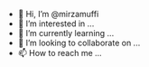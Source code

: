 - 👋 Hi, I’m @mirzamuffi
- 👀 I’m interested in ...
- 🌱 I’m currently learning ...
- 💞️ I’m looking to collaborate on ...
- 📫 How to reach me ...

<!---
mirzamuffi/mirzamuffi is a ✨ special ✨ repository because its `README.md` (this file) appears on your GitHub profile.
You can click the Preview link to take a look at your changes.
--->
